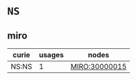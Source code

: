 # `NS`

## miro

| curie   |   usages | nodes                                                 |
|---------|----------|-------------------------------------------------------|
| NS:NS   |        1 | [MIRO:30000015](https://bioregistry.io/MIRO:30000015) |

